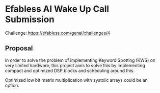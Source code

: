 # Efabless AI Wake Up Call Submission

Challenge: https://efabless.com/genai/challenges/4

## Proposal

In order to solve the problem of implementing Keyword Spotting (KWS) on very limited hardware, this project aims to solve this by implementing compact and optimized DSP blocks and scheduling around this.

Optimized low bit matrix multiplication with systolic arrays could be an option.

